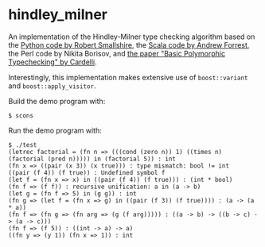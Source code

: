 hindley_milner
==============

An implementation of the Hindley-Milner type checking algorithm based on the [Python code by Robert Smallshire](http://www.smallshire.org.uk/sufficientlysmall/2010/04/11/a-hindley-milner-type-inference-implementation-in-python/), the [Scala code by Andrew Forrest](http://dysphoria.net/2009/06/28/hindley-milner-type-inference-in-scala/), the Perl code by Nikita Borisov, and [the paper "Basic Polymorphic Typechecking" by Cardelli](http://lucacardelli.name/Papers/BasicTypechecking.pdf).

Interestingly, this implementation makes extensive use of ```boost::variant``` and ```boost::apply_visitor```.

Build the demo program with:

```
$ scons
```

Run the demo program with:

```
$ ./test
(letrec factorial = (fn n => (((cond (zero n)) 1) ((times n) (factorial (pred n))))) in (factorial 5)) : int
(fn x => ((pair (x 3)) (x true))) : type mismatch: bool != int
((pair (f 4)) (f true)) : Undefined symbol f
(let f = (fn x => x) in ((pair (f 4)) (f true))) : (int * bool)
(fn f => (f f)) : recursive unification: a in (a -> b)
(let g = (fn f => 5) in (g g)) : int
(fn g => (let f = (fn x => g) in ((pair (f 3)) (f true)))) : (a -> (a * a))
(fn f => (fn g => (fn arg => (g (f arg))))) : ((a -> b) -> ((b -> c) -> (a -> c)))
(fn f => (f 5)) : ((int -> a) -> a)
((fn y => (y 1)) (fn x => 1)) : int
```
